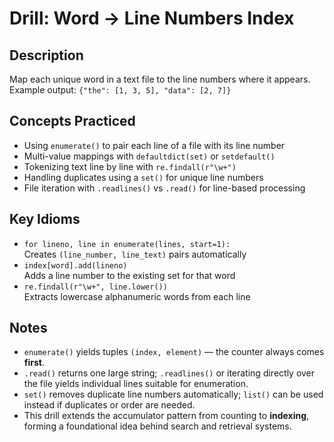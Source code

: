 # Drill: Word → Line Numbers Index

## Description
Map each unique word in a text file to the line numbers where it appears.  
Example output: `{"the": [1, 3, 5], "data": [2, 7]}`

## Concepts Practiced
- Using `enumerate()` to pair each line of a file with its line number  
- Multi-value mappings with `defaultdict(set)` or `setdefault()`  
- Tokenizing text line by line with `re.findall(r"\w+")`  
- Handling duplicates using a `set()` for unique line numbers  
- File iteration with `.readlines()` vs `.read()` for line-based processing

## Key Idioms
- `for lineno, line in enumerate(lines, start=1):`  
  Creates `(line_number, line_text)` pairs automatically  
- `index[word].add(lineno)`  
  Adds a line number to the existing set for that word  
- `re.findall(r"\w+", line.lower())`  
  Extracts lowercase alphanumeric words from each line

## Notes
- `enumerate()` yields tuples `(index, element)` — the counter always comes **first**.  
- `.read()` returns one large string; `.readlines()` or iterating directly over the file yields individual lines suitable for enumeration.  
- `set()` removes duplicate line numbers automatically; `list()` can be used instead if duplicates or order are needed.  
- This drill extends the accumulator pattern from counting to **indexing**, forming a foundational idea behind search and retrieval systems.
